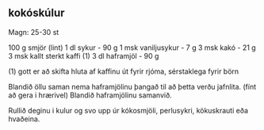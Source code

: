kokóskúlur
-----

Magn: 25-30 st

100 g smjör (lint)
1 dl  sykur  - 90 g
1 msk vaniljusykur  - 7 g
3 msk kakó  - 21 g
3 msk kallt sterkt kaffi (1)
3 dl  haframjöl  - 90 g

(1) gott er að skifta hluta af kaffinu út fyrir rjóma, sérstaklega fyrir börn

Blandið öllu saman nema haframjölinu þangað til að þetta verðu jafnlita. (fínt að gera i hrærivel)
Blandið haframjölinu samanvið.

Rullið deginu i kulur og svo upp úr kókosmjöli, perlusykri, kökuskrauti eða hvaðeina.
